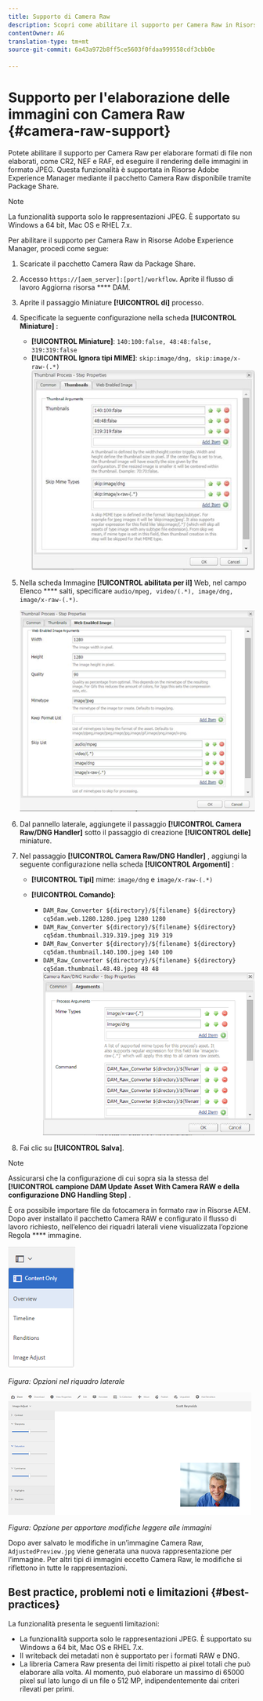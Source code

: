 ```yaml
---
title: Supporto di Camera Raw
description: Scopri come abilitare il supporto per Camera Raw in Risorse di Adobe Experience Manager.
contentOwner: AG
translation-type: tm+mt
source-git-commit: 6a43a972b8ff5ce5603f0fdaa999558cdf3cbb0e

---
```



# Supporto per l&#39;elaborazione delle immagini con Camera Raw {#camera-raw-support}

Potete abilitare il supporto per Camera Raw per elaborare formati di file non elaborati, come CR2, NEF e RAF, ed eseguire il rendering delle immagini in formato JPEG. Questa funzionalità è supportata in Risorse Adobe Experience Manager mediante il pacchetto [](https://www.adobeaemcloud.com/content/marketplace/marketplaceProxy.html?packagePath=/content/companies/public/adobe/packages/aem630/product/assets/aem-assets-cameraraw-pkg) Camera Raw disponibile tramite Package Share.

>[!NOTE]
>
>La funzionalità supporta solo le rappresentazioni JPEG. È supportato su Windows a 64 bit, Mac OS e RHEL 7.x.

Per abilitare il supporto per Camera Raw in Risorse Adobe Experience Manager, procedi come segue:

1. Scaricate il pacchetto [](https://www.adobeaemcloud.com/content/marketplace/marketplaceProxy.html?packagePath=/content/companies/public/adobe/packages/aem630/product/assets/aem-assets-cameraraw-pkg) Camera Raw da Package Share.

1. Accesso `https://[aem_server]:[port]/workflow`. Aprite il flusso di lavoro Aggiorna risorsa **** DAM.

1. Aprite il passaggio Miniature **[!UICONTROL di]** processo.

1. Specificate la seguente configurazione nella scheda **[!UICONTROL Miniature]** :

   * **[!UICONTROL Miniature]**: `140:100:false, 48:48:false, 319:319:false`
   * **[!UICONTROL Ignora tipi MIME]**: `skip:image/dng, skip:image/x-raw-(.*)`
   ![calce](assets/chlimage_1-334.png)

1. Nella scheda Immagine **[!UICONTROL abilitata per il]** Web, nel campo Elenco **** salti, specificare `audio/mpeg, video/(.*), image/dng, image/x-raw-(.*)`.

   ![calce](assets/chlimage_1-335.png)

1. Dal pannello laterale, aggiungete il passaggio **[!UICONTROL Camera Raw/DNG Handler]** sotto il passaggio di creazione **[!UICONTROL delle]** miniature.

1. Nel passaggio **[!UICONTROL Camera Raw/DNG Handler]** , aggiungi la seguente configurazione nella scheda **[!UICONTROL Argomenti]** :

   * **[!UICONTROL Tipi]** mime: `image/dng` e `image/x-raw-(.*)`
   * **[!UICONTROL Comando]**:

      * `DAM_Raw_Converter ${directory}/${filename} ${directory} cq5dam.web.1280.1280.jpeg 1280 1280`
      * `DAM_Raw_Converter ${directory}/${filename} ${directory} cq5dam.thumbnail.319.319.jpeg 319 319`
      * `DAM_Raw_Converter ${directory}/${filename} ${directory} cq5dam.thumbnail.140.100.jpeg 140 100`
      * `DAM_Raw_Converter ${directory}/${filename} ${directory} cq5dam.thumbnail.48.48.jpeg 48 48`
   ![chlimage_1-336](assets/chlimage_1-336.png)

1. Fai clic su **[!UICONTROL Salva]**.

>[!NOTE]
>
>Assicurarsi che la configurazione di cui sopra sia la stessa del **[!UICONTROL campione DAM Update Asset With Camera RAW e della configurazione DNG Handling Step]** .

È ora possibile importare file da fotocamera in formato raw in Risorse AEM. Dopo aver installato il pacchetto Camera RAW e configurato il flusso di lavoro richiesto, nell’elenco dei riquadri laterali viene visualizzata l’opzione Regola **** immagine.

![chlimage_1-337](assets/chlimage_1-337.png)

*Figura: Opzioni nel riquadro laterale*

![chlimage_1-338](assets/chlimage_1-338.png)

*Figura: Opzione per apportare modifiche leggere alle immagini*

Dopo aver salvato le modifiche in un’immagine Camera Raw, `AdjustedPreview.jpg` viene generata una nuova rappresentazione per l’immagine. Per altri tipi di immagini eccetto Camera Raw, le modifiche si riflettono in tutte le rappresentazioni.

## Best practice, problemi noti e limitazioni {#best-practices}

La funzionalità presenta le seguenti limitazioni:

* La funzionalità supporta solo le rappresentazioni JPEG. È supportato su Windows a 64 bit, Mac OS e RHEL 7.x.
* Il writeback dei metadati non è supportato per i formati RAW e DNG.
* La libreria Camera Raw presenta dei limiti rispetto ai pixel totali che può elaborare alla volta. Al momento, può elaborare un massimo di 65000 pixel sul lato lungo di un file o 512 MP, indipendentemente dai criteri rilevati per primi.
